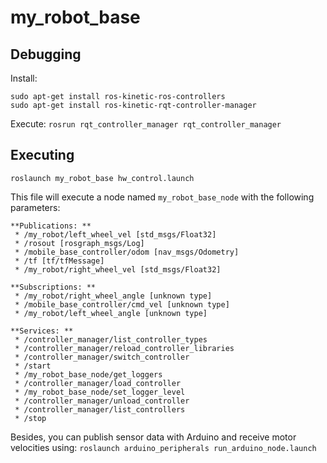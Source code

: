 # my_robot_base

## Debugging

Install: 

```
sudo apt-get install ros-kinetic-ros-controllers
sudo apt-get install ros-kinetic-rqt-controller-manager
```

Execute: `rosrun rqt_controller_manager rqt_controller_manager`

## Executing

`roslaunch my_robot_base hw_control.launch`

This file will execute a node named `my_robot_base_node` with the following parameters:

```
**Publications: **
 * /my_robot/left_wheel_vel [std_msgs/Float32]
 * /rosout [rosgraph_msgs/Log]
 * /mobile_base_controller/odom [nav_msgs/Odometry]
 * /tf [tf/tfMessage]
 * /my_robot/right_wheel_vel [std_msgs/Float32]

**Subscriptions: ** 
 * /my_robot/right_wheel_angle [unknown type]
 * /mobile_base_controller/cmd_vel [unknown type]
 * /my_robot/left_wheel_angle [unknown type]

**Services: **
 * /controller_manager/list_controller_types
 * /controller_manager/reload_controller_libraries
 * /controller_manager/switch_controller
 * /start
 * /my_robot_base_node/get_loggers
 * /controller_manager/load_controller
 * /my_robot_base_node/set_logger_level
 * /controller_manager/unload_controller
 * /controller_manager/list_controllers
 * /stop
```

Besides, you can publish sensor data with Arduino and receive motor velocities using:
`roslaunch arduino_peripherals run_arduino_node.launch`